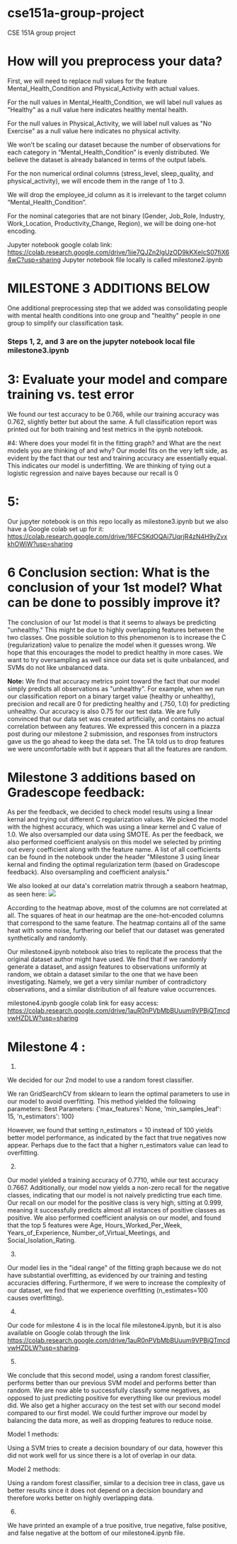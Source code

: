 # cse151a-group-project
CSE 151A group project

# How will you preprocess your data?

First, we will need to replace null values for the feature Mental_Health_Condition and Physical_Activity with actual values.

For the null values in Mental_Health_Condition, we will label null values as "Healthy" as a null value here indicates healthy mental health.

For the null values in Physical_Activity, we will label null values as "No Exercise" as a null value here indicates no physical activity.

We won’t be scaling our dataset because the number of observations for each category in “Mental_Health_Condition” is evenly distributed. We believe the dataset is already balanced in terms of the output labels.

For the non numerical ordinal columns (stress_level, sleep_quality, and physical_activity), we will encode them in the range of 1 to 3.

We will drop the employee_id column as it is irrelevant to the target column “Mental_Health_Condition”.

For the nominal categories that are not binary (Gender, Job_Role, Industry, Work_Location, Productivity_Change, Region), we will be doing one-hot encoding.

Jupyter notebook google colab link: https://colab.research.google.com/drive/1iie7QJZn2lgUzOD9kKXeIcS07fiX64wC?usp=sharing
Jupyter notebook file locally is called milestone2.ipynb

# MILESTONE 3 ADDITIONS BELOW

One additional preprocessing step that we added was consolidating people with mental health conditions into one group and "healthy" people in one group to simplify our classification task.

### Steps 1, 2, and 3 are on the jupyter notebook local file milestone3.ipynb

# 3: Evaluate your model and compare training vs. test error
We found our test accuracy to be 0.766, while our training accuracy was 0.762, slightly better but about the same. A full classification report was printed out for both training and test metrics in the ipynb notebook.

#4: Where does your model fit in the fitting graph? and What are the next models you are thinking of and why?
Our model fits on the very left side, as evident by the fact that our test and training accuracy are essentially equal. This indicates our model is underfitting. We are thinking of tying out a logistic regression and naive bayes because our recall is 0

# 5:
Our jupyter notebook is on this repo locally as milestone3.ipynb but we also have a Google colab set up for it: https://colab.research.google.com/drive/16FCSKdOQAi7UqrjR4zN4H9yZvxkhOWjW?usp=sharing

# 6 Conclusion section: What is the conclusion of your 1st model? What can be done to possibly improve it?
The conclusion of our 1st model is that it seems to always be predicting "unhealthy." This might be due to highly overlapping features between the two classes. One possible solution to this phenomenon is to increase the C (regularization) value to penalize the model when it guesses wrong. We hope that this encourages the model to predict healthy in more cases. We want to try oversampling as well since our data set is quite unbalanced, and SVMs do not like unbalanced data.

__Note:__
We find that accuracy metrics point toward the fact that our model simply predicts all observations as "unhealthy". For example, when we run our classification report on a binary target value (healthy or unhealthy), precision and recall are 0 for predicting healthy and (.750, 1.0) for predicting unhealthy. Our accuracy is also 0.75 for our test data. We are fully convinced that our data set was created artificially, and contains no actual correlation between any features. We expressed this concern in a piazza post during our milestone 2 submission, and responses from instructors gave us the go ahead to keep the data set. The TA told us to drop features we were uncomfortable with but it appears that all the features are random.

# Milestone 3 additions based on Gradescope feedback:

As per the feedback, we decided to check model results using a linear kernal and trying out different C regularization values. We picked the model with the highest accuracy, which was using a linear kernel and C value of 1.0. We also oversampled our data using SMOTE. As per the feedback, we also performed coefficient analysis on this model we selected by printing out every coefficient along with the feature name. A list of all coefficients can be found in the notebook under the header "Milestone 3 using linear kernal and finding the optimal regularization term (based on Gradescope feedback). Also oversampling and coefficient analysis."

We also looked at our data's correlation matrix through a seaborn heatmap, as seen here:
![](heatmap.png)

According to the heatmap above, most of the columns are not correlated at all. The squares of heat in our heatmap are the one-hot-encoded columns that correspond to the same feature. The heatmap contains all of the same heat with some noise, furthering our belief that our dataset was generated synthetically and randomly.

Our milestone4.ipynb notebook also tries to replicate the process that the original dataset author might have used. We find that if we randomly generate a dataset, and assign features to observations uniformly at random, we obtain a dataset similar to the one that we have been investigating. Namely, we get a very similar number of contradictory observations, and a similar distribution of all feature value occurrences.

milestone4.ipynb google colab link for easy access: https://colab.research.google.com/drive/1auR0nPVbMbBUuum9VPBjQTmcdvwHZDLW?usp=sharing

# Milestone 4 :

1.

We decided for our 2nd model to use a random forest classifier.

We ran GridSearchCV from sklearn to learn the optimal parameters to use in our model to avoid overfitting. This method yielded the following parameters:
Best Parameters:
{'max_features': None,
'min_samples_leaf': 15,
'n_estimators': 100}

However, we found that setting n_estimators = 10 instead of 100 yields better model performance, as indicated by the fact that true negatives now appear. Perhaps due to the fact that a higher n_estimators value can lead to overfitting.

2.

Our model yielded a training accuracy of 0.7710, while our test accuracy 0.7667. Additionally, our model now yields a non-zero recall for the negative classes, indicating that our model is not naively predicting true each time. Our recall on our model for the positive class is very high, sitting at 0.999, meaning it successfully predicts almost all instances of positive classes as positive. We also performed coefficient analysis on our model, and found that the top 5 features were Age, Hours_Worked_Per_Week, Years_of_Experience, Number_of_Virtual_Meetings, and Social_Isolation_Rating.

3.

Our model lies in the "ideal range" of the fitting graph because we do not have substantial overfitting, as evidenced by our training and testing accuracies differing. Furthermore, if we were to increase the complexity of our dataset, we find that we experience overfitting (n_estimates=100 causes overfitting).

4.

Our code for milestone 4 is in the local file milestone4.ipynb, but it is also available on Google colab through the link https://colab.research.google.com/drive/1auR0nPVbMbBUuum9VPBjQTmcdvwHZDLW?usp=sharing.

5.

We conclude that this second model, using a random forest classifier, performs better than our previous SVM model and performs better than random. We are now able to successfully classify some negatives, as opposed to just predicting positive for everything like our previous model did. We also get a higher accuracy on the test set with our second model compared to our first model. We could further improve our model by balancing the data more, as well as dropping features to reduce noise.

Model 1 methods:

Using a SVM tries to create a decision boundary of our data, however this did not work well for us since there is a lot of overlap in our data.

Model 2 methods:

Using a random forest classifier, similar to a decision tree in class, gave us better results since it does not depend on a decision boundary and therefore works better on highly overlapping data.

6.

We have printed an example of a true positive, true negative, false positive, and false negative at the bottom of our milestone4.ipynb file.

